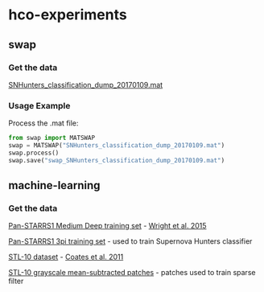 # hco-experiments

## swap
### Get the data
[SNHunters_classification_dump_20170109.mat](https://www.dropbox.com/s/0sjkfhbxocnkbbb/SNHunters_classification_dump_20170109.mat?dl=0)

### Usage Example

Process the .mat file:

```python
from swap import MATSWAP
swap = MATSWAP("SNHunters_classification_dump_20170109.mat")
swap.process()
swap.save("swap_SNHunters_classification_dump_20170109.mat")

```

## machine-learning
### Get the data
[Pan-STARRS1 Medium Deep training set](https://www.dropbox.com/s/dft3qpnfn3clv9y/md_20x20_skew4_SignPreserveNorm_with_confirmed1.mat?dl=0) - [Wright et al. 2015](https://arxiv.org/abs/1501.05470)

[Pan-STARRS1 3pi training set](https://www.dropbox.com/s/btzji6ug9ikwlwm/3pi_20x20_skew2_signPreserveNorm.mat?dl=0) - used to train Supernova Hunters classifier

[STL-10 dataset](https://cs.stanford.edu/~acoates/stl10/) - [Coates et al. 2011](http://cs.stanford.edu/~acoates/papers/coatesleeng_aistats_2011.pdf)

[STL-10 grayscale mean-subtracted patches](https://www.dropbox.com/s/gairqidpyjxtzah/patches_stl-10_unlabeled_meansub_20150409_psdb_6x6.mat?dl=0) - patches used to train sparse filter
